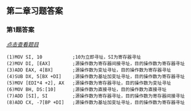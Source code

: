 ## 第二章习题答案

### 第1题答案

*[点击查看题目](./homework.md '点击前往')*

```assembly
(1)MOV SI, 10           ;10为立即寻址，SI为寄存器寻址
(2)MOV DI, [EAX]        ;源操作数为寄存器间接寻址，目的操作数为寄存器寻址
(3)ADD EAX, 4[BX]       ;源操作数为变址寻址，目的操作数为寄存器寻址
(4)SUB DX, 5[BX +DI]    ;源操作数为基址加变址寻址，目的操作数为寄存器寻址
(5)MOV [EDI*4 +2], AX   ;源操作数为寄存器寻址，目的操作数为变址寻址
(6)MOV BH, DS:[10]      ;源操作数为直接寻址，目的操作数为直接寻址
(7)ADD [SI], SI         ;源操作数为寄存器寻址，目的操作数为寄存器间接寻址
(8)ADD CX, -7[BP +DI]   ;源操作数为基址加变址寻址，目的操作数为寄存器寻址
```
